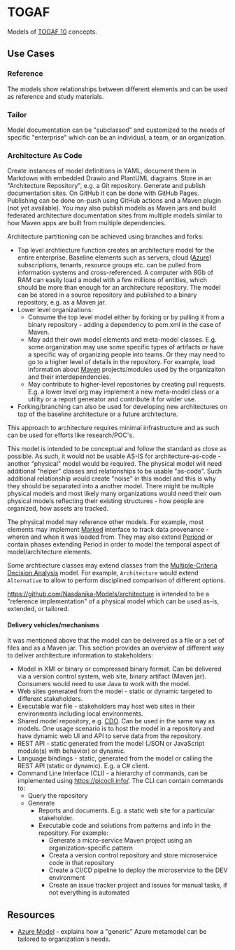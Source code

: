 # TOGAF
Models of [TOGAF 10](https://www.opengroup.org/togaf/10thedition) concepts. 

## Use Cases

### Reference

The models show relationships between different elements and can be used as reference and study materials.

### Tailor

Model documentation can be "subclassed" and customized to the needs of specific "enterprise" which can be an individual, a team, or an organization.

### Architecture As Code

Create instances of model definitions in YAML, document them in Markdown with embedded Drawio and PlantUML diagrams. 
Store in an "Architecture Repository", e.g. a Git repository.
Generate and publish documentation sites. On GitHub it can be done with GitHub Pages. Publishing can be done on-push using GitHub actions and a Maven plugin (not yet available).
You may also publish models as Maven jars and build federated architecture documentation sites from multiple models similar to how Maven apps are built from multiple dependencies.

Architecture partitioning can be achieved using branches and forks:

* Top level archtiecture function creates an architecture model for the entire enterprise. Baseline elements such as servers, cloud ([Azure](https://github.com/Nasdanika-Models/azure)) subscriptions, tenants, resource groups etc. can be pulled from information systems and cross-referenced. A computer with 8Gb of RAM can easily load a model with a few millions of entities, which should be more than enough for an architecture repository. The model can be stored in a source repository and published to a binary repository, e.g. as a Maven jar.
* Lower level organizations:
    * Consume the top level model either by forking or by pulling it from a binary repository - adding a dependency to pom.xml in the case of Maven.
    * May add their own model elements and meta-model classes. E.g. some organization may use some specific types of artifacts or have a specific way of organizing people into teams. Or they may need to go to a higher level of details in the repository. For example, load information about [Maven](https://github.com/Nasdanika-Models/maven) projects/modules used by the organizaiton and their interdependencies.
    * May contribute to higher-level repositories by creating pull requests. E.g. a lower level org may implement a new meta-model class or a utility or a report generator and contribute it for wider use.
* Forking/branching can also be used for developing new architectures on top of the baseline architecture or a future architecture.

This approach to architecture requires minimal infrastructure and as such can be used for efforts like research/POC's.

This model is intended to be conceptual and follow the standard as close as possible. As such, it would not be usable AS-IS for architecture-as-code - another "physical" model would be required. The physical model will need additional "helper" classes and relationships to be usable "as-code". Such additional relationship would create "noise" in this model and this is why they should be separated into a another model. There might be multiple physical models and most likely many organizations would need their own physical models reflecting their existing structures - how people are organized, how assets are tracked. 

The physical model may reference other models. For example, most elements may implement [Marked](http://ncore.models.nasdanika.org/references/eClassifiers/Marked/index.html) interface to track data provenance - wheren and when it was loaded from. They may also extend [Periond](http://ncore.models.nasdanika.org/references/eClassifiers/Period/index.html) or contain phases extending Period in order to model the temporal aspect of model/architecture elements. 

Some archtiecture classes may extend classes from the [Multiple-Criteria Decision Analysis](https://github.com/Nasdanika-Models/multiple-criteria-decision-analysis) model. For example, ``Architecture`` would extend ``Alternative`` to allow to perform disciplined comparison of different options. 

https://github.com/Nasdanika-Models/architecture is intended to be a "reference implementation" of a physical model which can be used as-is, extended, or tailored.

#### Delivery vehicles/mechanisms

It was mentioned above that the model can be delivered as a file or a set of files and as a Maven jar. 
This section provides an overview of different way to deliver architecture information to stakeholders:

* Model in XMI or binary or compressed binary format. Can be delivered via a version control system, web site, binary artifact (Maven jar). Consumers would need to use Java to work with the model.
* Web sites generated from the model - static or dynamic targeted to different stakeholders.
* Executable war file - stakeholders may host web sites in their environments including local environments.
* Shared model repository, e.g. [CDO](https://projects.eclipse.org/projects/modeling.emf.cdo). Can be used in the same way as models. One usage scenario is to host the model in a repository and have dynamic web UI and API to serve data from the repository.
* REST API - static generated from the model (JSON or JavaScript module(s) with behavior) or dynamic.
* Language bindings - static, generated from the model or calling the REST API (static or dynamic). E.g. a C# client.
* Command Line Interface (CLI) - a hierarchy of commands, can be implemented using https://picocli.info/. The CLI can contain commands to:
    * Query the repository
    * Generate
        * Reports and documents. E.g. a static web site for a particular stakeholder.
        * Executable code and solutions from patterns and info in the repository. For example:
            * Generate a micro-service Maven project using an organization-specific pattern
            * Creata a version control repository and store microservice code in that repository
            * Create a CI/CD pipeline to deploy the microservice to the DEV environment
            * Create an issue tracker project and issues for manual tasks, if not everything is automated
        
## Resources

* [Azure Model](https://github.com/Nasdanika-Models/azure) - explains how a "generic" Azure metamodel can be tailored to organization's needs.
